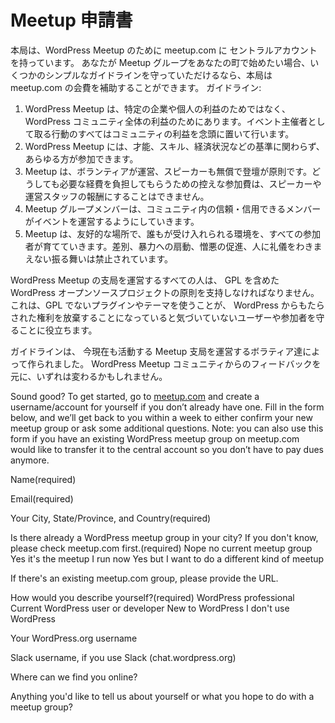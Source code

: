 Meetup 申請書 <!-- Meetup Interest Form -->
====================

本局は、WordPress Meetup のために meetup.com に セントラルアカウントを持っています。 あなたが Meetup グループをあなたの町で始めたい場合、いくつかのシンプルなガイドラインを守っていただけるなら、本局は meetup.com の会費を補助することができます。<!-- We have a central account at meetup.com for WordPress meetups. If you’d like to start a meetup group in your city, we’ll cover the meetup.com dues if you promise to stick to a few simple guidelines with the meetup group:-->
ガイドライン: 
1. WordPress Meetup は、特定の企業や個人の利益のためではなく、 WordPress コミュニティ全体の利益のためにあります。イベント主催者として取る行動のすべてはコミュニティの利益を念頭に置いて行います。<!-- 1.  WordPress Meetups are for the benefit of the WordPress community as a whole, not specific businesses or individuals. All actions that I take as an organizer are with the best interest of the community in mind.-->
2. WordPress Meetup には、才能、スキル、経済状況などの基準に関わらず、あらゆる方が参加できます。<!--2.  Membership in the local meetup group is open to all who wish to join, regardless of ability, skill, financial status or any other criteria.-->
3. Meetup は、ボランティアが運営、スピーカーも無償で登壇が原則です。どうしても必要な経費を負担してもらうための控えな参加費は、スピーカーや運営スタッフの報酬にすることはできません。<!-- 3.  Meetups are volunteer-run with volunteer speakers. In cases where a modest attendance fee might be necessary, this fee should only cover the costs of the meetup and shouldn’t be used to pay speakers or organizers.-->
4. Meetup グループメンバーは、コミュニティ内の信頼・信用できるメンバーがイベントを運営するようにしていきます。<!-- 4.  Meetup groups allow events to be organized by any reliable/trusted member of the community.-->
5. Meetup は、友好的な場所で、誰もが受け入れられる環境を、すべての参加者が育てていきます。差別、暴力への扇動、憎悪の促進、人に礼儀をわきまえない振る舞いは禁止されています。<!-- 5.  Meetups are welcoming places where everyone works to foster an accepting environment which is free of discrimination, incitement to violence, promotion of hate, and general jerk-like behavior.-->

WordPress Meetup の支局を運営するすべての人は、 GPL を含めた WordPress オープンソースプロジェクトの原則を支持しなければなりません。これは、GPL でないプラグインやテーマを使うことが、 WordPress からもたらされた権利を放棄することになっていると気づいていないユーザーや参加者を守ることに役立ちます。<!-- We also ask everyone that organizes WordPress Chapter Meetup to uphold the principles of the WordPress open source project, including the GPL. This helps protect the user/attendee, who might not realize that by using a non-GPL plugin or theme, they are giving away the rights that WordPress provides them.-->

ガイドラインは、 今現在も活動する Meetup 支局を運営するボラティア達によって作られました。 WordPress Meetup コミュニティからのフィードバックを元に、いずれは変わるかもしれません。<!-- These guidelines were created by volunteers active in current meetup groups. They may change over time based on feedback from the WordPress meetup community.-->

Sound good? To get started, go to [meetup.com](http://meetup.com) and create a username/account for yourself if you don’t already have one. Fill in the form below, and we’ll get back to you within a week to either confirm your new meetup group or ask some additional questions. Note: you can also use this form if you have an existing WordPress meetup group on meetup.com would like to transfer it to the central account so you don’t have to pay dues anymore.

Name(required)

Email(required)

Your City, State/Province, and Country(required)

Is there already a WordPress meetup group in your city? If you don't know, please check meetup.com first.(required) Nope no current meetup group Yes it's the meetup I run now Yes but I want to do a different kind of meetup

If there's an existing meetup.com group, please provide the URL.

How would you describe yourself?(required) WordPress professional Current WordPress user or developer New to WordPress I don't use WordPress

Your WordPress.org username

Slack username, if you use Slack (chat.wordpress.org)

Where can we find you online?

Anything you'd like to tell us about yourself or what you hope to do with a meetup group?
